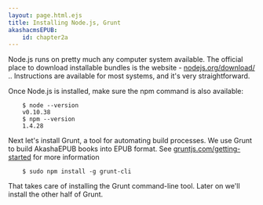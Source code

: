 ```yaml
---
layout: page.html.ejs
title: Installing Node.js, Grunt
akashacmsEPUB:
    id: chapter2a
---
```



Node.js runs on pretty much any computer system available.  The official place to download installable bundles is the website - [nodejs.org/download/](http://nodejs.org/download/) ..  Instructions are available for most systems, and it's very straightforward.

Once Node.js is installed, make sure the npm command is also available:

```
    $ node --version
    v0.10.38
    $ npm --version
    1.4.28
```

Next let's install Grunt, a tool for automating build processes.  We use Grunt to build AkashaEPUB books into EPUB format.  See [gruntjs.com/getting-started](http://gruntjs.com/getting-started) for more information

```
    $ sudo npm install -g grunt-cli
```

That takes care of installing the Grunt command-line tool.  Later on we'll install the other half of Grunt.

